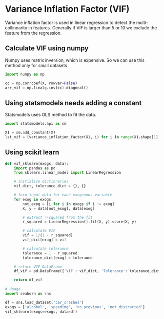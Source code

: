 # Variance Inflation Factor (VIF)
Variance inflation factor is used in linear regression to detect the multi-collinearity in
features. Generally if VIF is larger than 5 or 10 we exclude the feature from the regression.

## Calculate VIF using numpy
Numpy uses matrix inversion, which is expensive.
So we can use this method only for small datasets
```python
import numpy as np

cc = np.corrcoef(X, rowvar=False)
arr_vif = np.linalg.inv(cc).diagonal()
```

## Using statsmodels needs adding a constant
Statsmodels uses OLS method to fit the data.
```python
import statsmodels.api as sm

X1 = sm.add_constant(X)
lst_vif = [variance_inflation_factor(X1, i) for i in range(X1.shape[1])]
```

## Using scikit learn
```python
def vif_sklearn(exogs, data):
    import pandas as pd
    from sklearn.linear_model import LinearRegression

    # initialize dictionaries
    vif_dict, tolerance_dict = {}, {}

    # form input data for each exogenous variable
    for exog in exogs:
        not_exog = [i for i in exogs if i != exog]
        X, y = data[not_exog], data[exog]

        # extract r-squared from the fit
        r_squared = LinearRegression().fit(X, y).score(X, y)

        # calculate VIF
        vif = 1/(1 - r_squared)
        vif_dict[exog] = vif

        # calculate tolerance
        tolerance = 1 - r_squared
        tolerance_dict[exog] = tolerance

    # return VIF DataFrame
    df_vif = pd.DataFrame({'VIF': vif_dict, 'Tolerance': tolerance_dict})

    return df_vif
    
# Usage
import seaborn as sns

df = sns.load_dataset('car_crashes')
exogs = ['alcohol', 'speeding', 'no_previous', 'not_distracted']
vif_sklearn(exogs=exogs, data=df)
```
